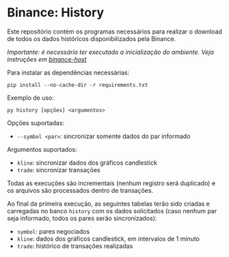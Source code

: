 # Binance: History

Este repositório contém os programas necessários para realizar o download de todos os dados históricos disponibilizados pela Binance.

_Importante: é necessário ter executado a inicialização do ambiente. Veja instruções em [binance-host](https://github.com/vjucosky/binance-host)_

Para instalar as dependências necessárias:

```shell
pip install --no-cache-dir -r requirements.txt
```

Exemplo de uso:

```shell
py history [opções] <argumentos>
```

Opções suportadas:

* `--symbol <par>`: sincronizar somente dados do par informado

Argumentos suportados:

* `kline`: sincronizar dados dos gráficos candlestick
* `trade`: sincronizar transações

Todas as execuções são incrementais (nenhum registro será duplicado) e os arquivos são processados dentro de transações.

Ao final da primeira execução, as seguintes tabelas terão sido criadas e carregadas no banco `history` com os dados solicitados (caso nenhum par seja informado, todos os pares serão sincronizados):

* `symbol`: pares negociados
* `kline`: dados dos gráficos candlestick, em intervalos de 1 minuto
* `trade`: histórico de transações realizadas
